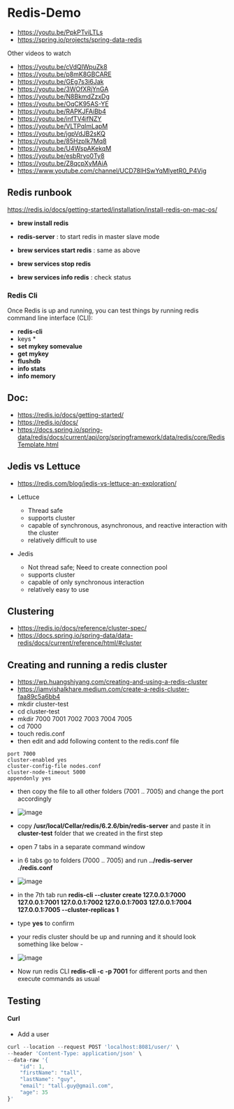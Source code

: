 # Redis-Demo
* https://youtu.be/PpkPTviLTLs
* https://spring.io/projects/spring-data-redis

Other videos to watch
* https://youtu.be/cVdQIWpuZk8
* https://youtu.be/p8mK8GBCARE
* https://youtu.be/GEg7s3i6Jak
* https://youtu.be/3WOfXRjYnGA
* https://youtu.be/N8BkmdZzxDg
* https://youtu.be/OqCK95AS-YE
* https://youtu.be/RAPKJFAiBb4
* https://youtu.be/infTV4ifNZY
* https://youtu.be/VLTPqImLapM
* https://youtu.be/jgpVdJB2sKQ
* https://youtu.be/85HzpIk7Mq8
* https://youtu.be/U4WspAKekqM
* https://youtu.be/esbRryo0Ty8
* https://youtu.be/Z8qcpXyMAiA
* https://www.youtube.com/channel/UCD78lHSwYqMlyetR0_P4Vig


## Redis runbook

https://redis.io/docs/getting-started/installation/install-redis-on-mac-os/ 

* **brew install redis** 
* **redis-server** : to start redis in master slave mode

* **brew services start redis** : same as above 
* **brew services stop redis** 
* **brew services info redis** : check status


### Redis Cli
Once Redis is up and running, you can test things by running redis command line interface (CLI):
* **redis-cli**
* keys *
* **set mykey somevalue**
* **get mykey**
* **flushdb**
* **info stats**
* **info memory**

## Doc:
* https://redis.io/docs/getting-started/ 
* https://redis.io/docs/ 
* https://docs.spring.io/spring-data/redis/docs/current/api/org/springframework/data/redis/core/RedisTemplate.html


## Jedis vs Lettuce
* https://redis.com/blog/jedis-vs-lettuce-an-exploration/
* Lettuce
  - Thread safe
  - supports cluster
  - capable of synchronous, asynchronous, and reactive interaction with the cluster
  - relatively difficult to use

* Jedis
  - Not thread safe; Need to create connection pool
  - supports cluster
  - capable of only synchronous interaction
  - relatively easy to use


## Clustering
* https://redis.io/docs/reference/cluster-spec/
* https://docs.spring.io/spring-data/data-redis/docs/current/reference/html/#cluster


## Creating and running a redis cluster
* https://wp.huangshiyang.com/creating-and-using-a-redis-cluster
* https://iamvishalkhare.medium.com/create-a-redis-cluster-faa89c5a6bb4
* mkdir cluster-test
* cd cluster-test
* mkdir 7000 7001 7002 7003 7004 7005
* cd 7000
* touch redis.conf
* then edit and add following content to the redis.conf file
```
port 7000
cluster-enabled yes
cluster-config-file nodes.conf
cluster-node-timeout 5000
appendonly yes
```
* then copy the file to all other folders (7001 .. 7005) and change the port accordingly
* ![image](https://user-images.githubusercontent.com/58611230/163294743-28c07974-0c3d-46c8-8314-b3e595289145.png)

* copy **/usr/local/Cellar/redis/6.2.6/bin/redis-server** and paste it in **cluster-test** folder that we created in the first step
* open 7 tabs in a separate command window
* in 6 tabs go to folders (7000 .. 7005) and run **../redis-server ./redis.conf**
* ![image](https://user-images.githubusercontent.com/58611230/163295308-c4b19287-da54-448d-a193-c7b4da7fdd63.png)

* in the 7th tab run **redis-cli --cluster create 127.0.0.1:7000 127.0.0.1:7001 127.0.0.1:7002 127.0.0.1:7003 127.0.0.1:7004 127.0.0.1:7005 --cluster-replicas 1**
* type **yes** to confirm 
* your redis cluster should be up and running and it should look something like below -
* ![image](https://user-images.githubusercontent.com/58611230/163295267-bbadb002-7468-4414-bf9b-c22c0d03b2cf.png)
* Now run redis CLI **redis-cli -c -p 7001** for different ports and then execute commands as usual


## Testing
#### Curl

* Add a user

```javascript
curl --location --request POST 'localhost:8081/user/' \
--header 'Content-Type: application/json' \
--data-raw '{
    "id": 1,
    "firstName": "tall",
    "lastName": "guy",
    "email": "tall.guy@gmail.com",
    "age": 35
}'
```


